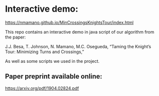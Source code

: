 # Interactive demo:
https://nmamano.github.io/MinCrossingsKnightsTour/index.html

This repo contains an interactive demo in java script of our algorithm from the paper:

J.J. Besa, T. Johnson, N. Mamano, M.C. Osegueda, “Taming the Knight’s Tour: Minimizing Turns and Crossings,”

As well as some scripts we used in the project.

## Paper preprint available online:
https://arxiv.org/pdf/1904.02824.pdf


